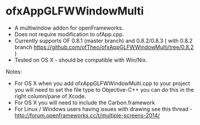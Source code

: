 ofxAppGLFWWindowMulti
=====================

- A multiwindow addon for openFrameworks. 
- Does not require modification to ofApp.cpp. 
- Currently supports OF 0.8.1 (master branch) and 0.8.2/0.8.3 ( with 0.8.2 branch https://github.com/ofTheo/ofxAppGLFWWindowMulti/tree/0.8.2 )
- Tested on OS X - should be compatible with Win/Nix. 

Notes:
- For OS X when you add ofxAppGLFWWindowMulti.cpp to your project you will need to set the file type to Objective-C++ you can do this in the right column/pane of Xcode. 
- For OS X you will need to include the Carbon.framework
- For Linux / Windows users having issues with drawing see this thread - http://forum.openframeworks.cc/t/multiple-screens-2014/
